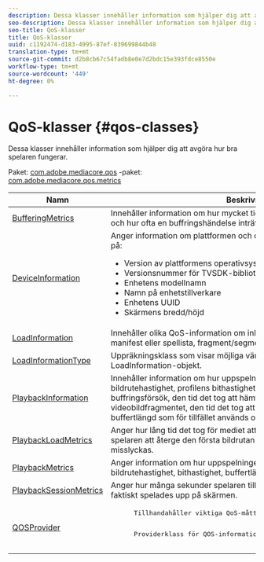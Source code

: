 ```yaml
---
description: Dessa klasser innehåller information som hjälper dig att avgöra hur bra spelaren fungerar.
seo-description: Dessa klasser innehåller information som hjälper dig att avgöra hur bra spelaren fungerar.
seo-title: QoS-klasser
title: QoS-klasser
uuid: c1192474-d183-4995-87ef-839699844b48
translation-type: tm+mt
source-git-commit: d2b8cb67c54fadb8e0e7d2bdc15e393fdce8550e
workflow-type: tm+mt
source-wordcount: '449'
ht-degree: 0%

---
```



# QoS-klasser {#qos-classes}

Dessa klasser innehåller information som hjälper dig att avgöra hur bra spelaren fungerar.

Paket: [com.adobe.mediacore.qos](https://help.adobe.com/en_US/primetime/api/psdk/asdoc-dhls_1.4/com/adobe/mediacore/qos/package-detail.html) -paket: [com.adobe.mediacore.qos.metrics](https://help.adobe.com/en_US/primetime/api/psdk/asdoc-dhls_1.4/com/adobe/mediacore/qos/metrics/package-detail.html)

<table frame="all" colsep="1" rowsep="1" id="table_2893EFF9755149159A4F94E781C76B6E"> 
 <thead> 
  <tr rowsep="1"> 
   <th colname="1" class="entry"> Namn </th> 
   <th colname="2" class="entry"> Beskrivning </th> 
  </tr> 
 </thead>
 <tbody> 
  <tr rowsep="1"> 
   <td colname="1"><span class="codeph"><a href="https://help.adobe.com/en_US/primetime/api/psdk/asdoc-dhls_1.4/com/adobe/mediacore/qos/metrics/BufferingMetrics.html" format="html" scope="external"> BufferingMetrics</a></span> </td> 
   <td colname="2"> Innehåller information om hur mycket tid spelaren tillbringade med buffring och hur ofta en buffringshändelse inträffade. </td> 
  </tr> 
  <tr rowsep="1"> 
   <td colname="1"><span class="codeph"><a href="https://help.adobe.com/en_US/primetime/api/psdk/asdoc-dhls_1.4/com/adobe/mediacore/qos/DeviceInformation.html" format="html" scope="external"> DeviceInformation</a></span> </td> 
   <td colname="2">Anger information om plattformen och operativsystemet som TVSDK körs på: 
    <ul id="ul_0DE69F3B38E84964AB98DCCD11E5E123"> 
     <li id="li_19B2D1889FCA4B0F8FCB0EE8F87353B2">Version av plattformens operativsystem </li> 
     <li id="li_CA35F4A48FD34555AC7D7832D5997AD4">Versionsnummer för TVSDK-biblioteket </li> 
     <li id="li_30D38320C2A3440E92C0A477FFFBF9A0">Enhetens modellnamn </li> 
     <li id="li_2D15164B987E405685B96A900EBF041D">Namn på enhetstillverkare </li> 
     <li id="li_B78485CB9580444DB9694404706BA191">Enhetens UUID </li> 
     <li id="li_841EA77499B44F0692192F9DE1A798E4">Skärmens bredd/höjd </li> 
    </ul> </td> 
  </tr> 
  <tr rowsep="1"> 
   <td colname="1"><span class="codeph"><a href="https://help.adobe.com/en_US/primetime/api/psdk/asdoc-dhls_1.4/com/adobe/mediacore/qos/LoadInformation.html" format="html" scope="external"> LoadInformation</a></span> </td> 
   <td colname="2"> Innehåller olika QoS-information om inläsning av olika resurser (filer, manifest eller spellista, fragment/segment, spår och så vidare). </td> 
  </tr> 
  <tr rowsep="1"> 
   <td colname="1"><span class="codeph"><a href="https://help.adobe.com/en_US/primetime/api/psdk/asdoc-dhls_1.4/com/adobe/mediacore/qos/LoadInformationType.html" format="html" scope="external"> LoadInformationType</a></span> </td> 
   <td colname="2"> Uppräkningsklass som visar möjliga värden för type-egenskapen i LoadInformation-objekt. </td> 
  </tr> 
  <tr rowsep="1"> 
   <td colname="1"><span class="codeph"><a href="https://help.adobe.com/en_US/primetime/api/psdk/asdoc-dhls_1.4/com/adobe/mediacore/qos/PlaybackInformation.html" format="html" scope="external"> PlaybackInformation</a></span> </td> 
   <td colname="2"> Innehåller information om hur uppspelningen fungerar. Detta inkluderar bildrutehastighet, profilens bithastighet, den totala buffringstiden, antalet buffringsförsök, den tid det tog att hämta den första byten från det första videobildfragmentet, den tid det tog att återge den första bildrutan, den buffertlängd som för tillfället används och bufferttiden. </td> 
  </tr> 
  <tr rowsep="1"> 
   <td colname="1"><span class="codeph"><a href="https://help.adobe.com/en_US/primetime/api/psdk/asdoc-dhls_1.4/com/adobe/mediacore/qos/metrics/PlaybackLoadMetrics.html" format="html" scope="external"> PlaybackLoadMetrics</a></span> </td> 
   <td colname="2"> Anger hur lång tid det tog för mediet att läsas in, hur mycket det tog för spelaren att återge den första bildrutan eller, om ett fel inträffar, att misslyckas. </td> 
  </tr> 
  <tr rowsep="1"> 
   <td colname="1"><span class="codeph"><a href="https://help.adobe.com/en_US/primetime/api/psdk/asdoc-dhls_1.4/com/adobe/mediacore/qos/metrics/PlaybackMetrics.html" format="html" scope="external"> PlaybackMetrics</a></span> </td> 
   <td colname="2"> Anger information om hur uppspelningen fungerar. Detta inkluderar bildrutehastighet, bithastighet, buffertlängd och så vidare. </td> 
  </tr> 
  <tr rowsep="1"> 
   <td colname="1"><span class="codeph"><a href="https://help.adobe.com/en_US/primetime/api/psdk/asdoc-dhls_1.4/com/adobe/mediacore/qos/metrics/PlaybackSessionMetrics.html" format="html" scope="external"> PlaybackSessionMetrics</a></span> </td> 
   <td colname="2"> Anger hur många sekunder spelaren tillbringade och hur mycket tid videon faktiskt spelades upp på skärmen. </td> 
  </tr> 
  <tr rowsep="1"> 
   <td colname="1"><span class="codeph"><a href="https://help.adobe.com/en_US/primetime/api/psdk/asdoc-dhls_1.4/com/adobe/mediacore/qos/QOSProvider.html" format="html" scope="external"> QOSProvider</a></span> </td> 
   <td colname="2">
    <pre>
      Tillhandahåller viktiga QoS-mått för både uppspelning och enheten.
    </pre>
    <pre>
      Providerklass för QOS-information.
    </pre> </td> 
  </tr> 
 </tbody> 
</table>

